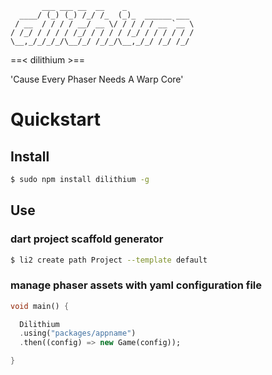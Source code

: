 
           ___ ___ __  __    _               
      ____/ (_) (_) /_/ /_  (_)_  ______ ___ 
     / __  / / / / __/ __ \/ / / / / __ `__ \
    / /_/ / / / / /_/ / / / / /_/ / / / / / /
    \__,_/_/_/_/\__/_/ /_/_/\__,_/_/ /_/ /_/ 
                                             
                                                                      
==&lt; dilithium &gt;==

'Cause Every Phaser Needs A Warp Core'

# Quickstart

## Install

```bash
$ sudo npm install dilithium -g

```

## Use 

### dart project scaffold generator
```bash
$ li2 create path Project --template default

```

### manage phaser assets with yaml configuration file

```dart
void main() {

  Dilithium
  .using("packages/appname")
  .then((config) => new Game(config));

}

```

